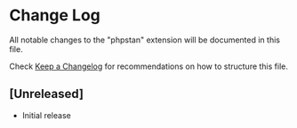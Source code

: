 # Change Log
All notable changes to the "phpstan" extension will be documented in this file.

Check [Keep a Changelog](http://keepachangelog.com/) for recommendations on how to structure this file.

## [Unreleased]
- Initial release